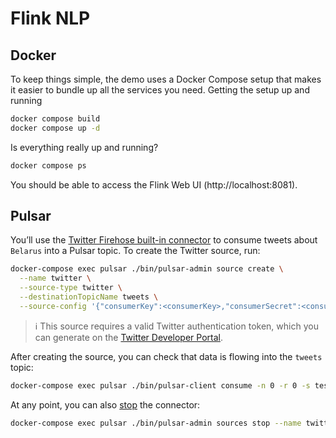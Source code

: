 # Flink NLP

## Docker

To keep things simple, the demo uses a Docker Compose setup that makes it easier to bundle up all the services you need.
Getting the setup up and running

```bash
docker compose build
docker compose up -d
```

Is everything really up and running?

```bash
docker compose ps
```

You should be able to access the Flink Web UI (http://localhost:8081).

## Pulsar

You’ll use the [Twitter Firehose built-in connector](https://pulsar.apache.org/docs/en/io-twitter-source) to consume tweets about `Belarus` into a Pulsar topic. To create the Twitter source, run:

```bash
docker-compose exec pulsar ./bin/pulsar-admin source create \
  --name twitter \
  --source-type twitter \
  --destinationTopicName tweets \
  --source-config '{"consumerKey":<consumerKey>,"consumerSecret":<consumerSecret>,"token":<token>,"tokenSecret":<tokenSecret>, "terms":"Belarus"}'
```

> :information_source: This source requires a valid Twitter authentication token, which you can generate on the [Twitter Developer Portal](https://developer.twitter.com/en/docs/authentication/oauth-1-0a/obtaining-user-access-tokens).

After creating the source, you can check that data is flowing into the `tweets` topic:

```bash
docker-compose exec pulsar ./bin/pulsar-client consume -n 0 -r 0 -s test tweets
```

At any point, you can also [stop](https://pulsar.apache.org/docs/en/io-use/#stop-a-connector) the connector:

```bash
docker-compose exec pulsar ./bin/pulsar-admin sources stop --name twitter
```
